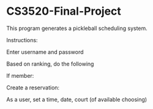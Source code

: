 # CS3520-Final-Project

This program generates a pickleball scheduling system.

Instructions:

Enter username and password

Based on ranking, do the following

If member:

Create a reservation:

As a user, set a time, date, court (of available choosing)


